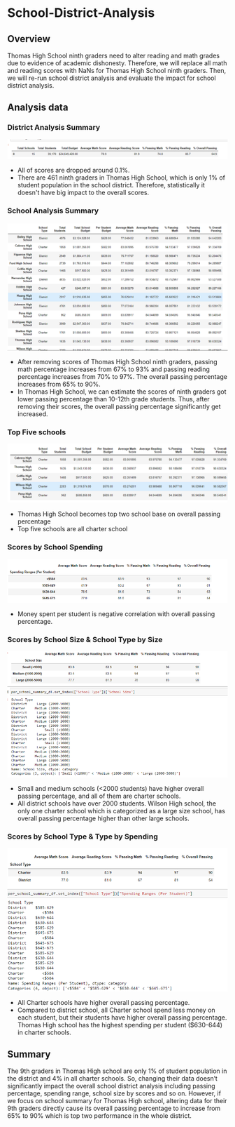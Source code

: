 # School-District-Analysis
## Overview 
Thomas High School ninth graders need to alter reading and math grades due to
evidence of academic dishonesty. Therefore, we will replace all math and reading
scores with NaNs for Thomas High School ninth graders. Then, we will re-run school
district analysis and evaluate the impact for school district analysis.
>
## Analysis data
>
### District Analysis Summary
![distric_summary](https://github.com/WeiTing83/School-District-Analysis/blob/main/Resources/distric_summary.png)

+ All of scores are dropped around 0.1%.
+ There are 461 ninth graders in Thomas High School, which is only 1% of
student population in the school district. Therefore, statistically it doesn't have
big impact to the overall scores. 
>
### School Analysis Summary
![school_summary](https://github.com/WeiTing83/School-District-Analysis/blob/main/Resources/school_summary.png)

+ After removing scores of Thomas High School ninth graders, passing math
percentage increases from 67% to 93% and passing reading percentage
increases from 70% to 97%. The overall passing percentage increases from
65% to 90%.
+ In Thomas High School, we can estimate the scores of ninth graders got lower
passing percentage than 10-12th grade students. Thus, after removing their
scores, the overall passing percentage significantly get increased.
>
### Top Five schools
![top_five_schools](https://github.com/WeiTing83/School-District-Analysis/blob/main/Resources/top_five_schools.png)

+ Thomas High School becomes top two school base on overall passing percentage
+ Top five schools are all charter school
>
### Scores by School Spending
![spending_range](https://github.com/WeiTing83/School-District-Analysis/blob/main/Resources/speading_range.png)

+ Money spent per student is negative correlation with overall passing percentage.
>
### Scores by School Size & School Type by Size
![school_size_type](https://github.com/WeiTing83/School-District-Analysis/blob/main/Resources/school_size_type.png)

+  Small and medium schools (&lt;2000 students) have higher overall passing
percentage, and all of them are charter schools.
+ All district schools have over 2000 students. Wilson High school, the only one
charter school which is categorized as a large size school, has overall passing
percentage higher than other large schools.
>
### Scores by School Type & Type by Spending
![type_scores_spending](https://github.com/WeiTing83/School-District-Analysis/blob/main/Resources/type_scores_spending.png)

+ All Charter schools have higher overall passing percentage.
+ Compared to district school, all Charter school spend less money on each
student, but their students have higher overall passing percentage. Thomas High
school has the highest spending per student ($630-644) in charter schools.
>
## Summary
The 9th graders in Thomas High school are only 1% of student population in the district
and 4% in all charter schools. So, changing their data doesn’t significantly impact the
overall school district analysis including passing percentage, spending range, school
size by scores and so on. However, if we focus on school summary for Thomas High
school, altering data for their 9th graders directly cause its overall passing percentage to
increase from 65% to 90% which is top two performance in the whole district.


